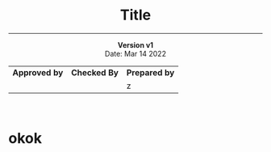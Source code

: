 
<br/>
<br/>

<h1 align="center">Title</h1>

---------------

<center><strong>Version v1</strong></center>
<center>Date: Mar 14 2022</center>

<table class="center">
    <tr>
        <td><strong>Approved by</strong></td>
        <td><strong>Checked By</strong></td>
        <td><strong>Prepared by</strong></td>
    </tr>
    <tr>
        <td><center></center></td>
        <td><center></center></td>
        <td><center></center>z</td>
    </tr>
</table>

<br/>

# okok
